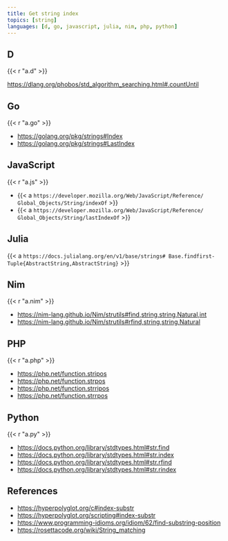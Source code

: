 ```yaml
---
title: Get string index
topics: [string]
languages: [d, go, javascript, julia, nim, php, python]
---
```


## D

{{< r "a.d" >}}

<https://dlang.org/phobos/std_algorithm_searching.html#.countUntil>

## Go

{{< r "a.go" >}}

- <https://golang.org/pkg/strings#Index>
- <https://golang.org/pkg/strings#LastIndex>

## JavaScript

{{< r "a.js" >}}

- {{< a `https://developer.mozilla.org/Web/JavaScript/Reference/
   Global_Objects/String/indexOf` >}}
- {{< a `https://developer.mozilla.org/Web/JavaScript/Reference/
   Global_Objects/String/lastIndexOf` >}}

## Julia

{{< a `https://docs.julialang.org/en/v1/base/strings#
Base.findfirst-Tuple{AbstractString,AbstractString}` >}}

## Nim

{{< r "a.nim" >}}

- <https://nim-lang.github.io/Nim/strutils#find,string,string,Natural,int>
- <https://nim-lang.github.io/Nim/strutils#rfind,string,string,Natural>

## PHP

{{< r "a.php" >}}

- <https://php.net/function.stripos>
- <https://php.net/function.strpos>
- <https://php.net/function.strripos>
- <https://php.net/function.strrpos>

## Python

{{< r "a.py" >}}

- <https://docs.python.org/library/stdtypes.html#str.find>
- <https://docs.python.org/library/stdtypes.html#str.index>
- <https://docs.python.org/library/stdtypes.html#str.rfind>
- <https://docs.python.org/library/stdtypes.html#str.rindex>

## References

- <https://hyperpolyglot.org/c#index-substr>
- <https://hyperpolyglot.org/scripting#index-substr>
- <https://www.programming-idioms.org/idiom/62/find-substring-position>
- <https://rosettacode.org/wiki/String_matching>

